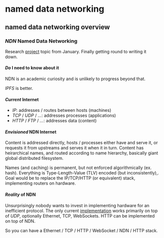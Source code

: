 # named data networking

## named data networking overview


### _NDN_ Named Data Networking

Research [project](https://github.com/erred/uva-rp1) topic from January.
Finally getting round to writing it down.

#### _Do_ I need to know about it

NDN is an academic curiosity
and is unlikely to progress beyond that.

_IPFS_ is better.

#### _Current_ Internet

- _IP_: addresses / routes between hosts (machines)
- _TCP_ / _UDP_ / _..._: addresses processes (applications)
- _HTTP_ / _FTP_ / _..._: addresses data (content)

#### _Envisioned_ NDN Internet

Content is addressed directly,
hosts / processes either have and serve it,
or requests it from upstreams and serves it when it in turn.
Content has heirarchical names, and routed according to name hierarchy,
basically giant global distributed filesystem.

Names (and caching) is permanent,
but not enforced algorithmically (ex. hash).
Everything is Type-Length-Value (TLV) encoded (but inconsistently),.
Goal would be to replace the IP/TCP/HTTP (or equivalent) stack,
implementing routers on hardware.

#### _Reality_ of NDN

Unsurprisingly nobody wants to invest in implementing hardware
for an inefficient protocol.
The only current [implementation](https://github.com/named-data/NFD)
works primarily on top of _UDP_, optionally Ethernet, TCP, WebSockets.
HTTP can be implemented on top of NDN.

So you can have a Ethernet / TCP / HTTP / WebSocket / NDN / HTTP stack.
